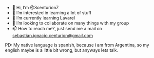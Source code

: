 - 👋 Hi, I’m @ScenturionZ
- 👀 I’m interested in learning a lot of stuff
- 🌱 I’m currently learning Lavarel
- 💞️ I’m looking to collaborate on many things with my group
- 📫 How to reach me?, just send me a mail on sebastian.ignacio.centurion@gmail.com

PD: My native language is spanish, because i am from Argentina, so my english maybe is a little bit wrong, but anyways lets talk.

<!---
ScenturionZ/ScenturionZ is a ✨ special ✨ repository because its `README.md` (this file) appears on your GitHub profile.
You can click the Preview link to take a look at your changes.
--->
